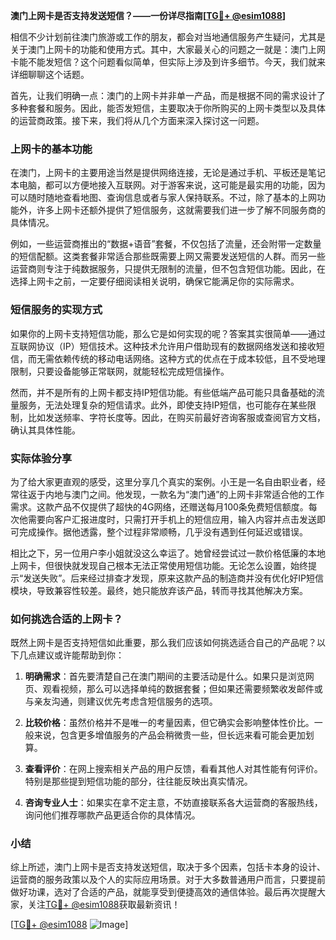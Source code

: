 **澳门上网卡是否支持发送短信？——一份详尽指南[[TG💪+ @esim1088](https://t.me/s/esim1088)]**

相信不少计划前往澳门旅游或工作的朋友，都会对当地通信服务产生疑问，尤其是关于澳门上网卡的功能和使用方式。其中，大家最关心的问题之一就是：澳门上网卡能不能发短信？这个问题看似简单，但实际上涉及到许多细节。今天，我们就来详细聊聊这个话题。

首先，让我们明确一点：澳门的上网卡并非单一产品，而是根据不同的需求设计了多种套餐和服务。因此，能否发短信，主要取决于你所购买的上网卡类型以及具体的运营商政策。接下来，我们将从几个方面来深入探讨这一问题。

### 上网卡的基本功能

在澳门，上网卡的主要用途当然是提供网络连接，无论是通过手机、平板还是笔记本电脑，都可以方便地接入互联网。对于游客来说，这可能是最实用的功能，因为可以随时随地查看地图、查询信息或者与家人保持联系。不过，除了基本的上网功能外，许多上网卡还额外提供了短信服务，这就需要我们进一步了解不同服务商的具体情况。

例如，一些运营商推出的“数据+语音”套餐，不仅包括了流量，还会附带一定数量的短信配额。这类套餐非常适合那些既需要上网又需要发送短信的人群。而另一些运营商则专注于纯数据服务，只提供无限制的流量，但不包含短信功能。因此，在选择上网卡之前，一定要仔细阅读相关说明，确保它能满足你的实际需求。

### 短信服务的实现方式

如果你的上网卡支持短信功能，那么它是如何实现的呢？答案其实很简单——通过互联网协议（IP）短信技术。这种技术允许用户借助现有的数据网络发送和接收短信，而无需依赖传统的移动电话网络。这种方式的优点在于成本较低，且不受地理限制，只要设备能够正常联网，就能轻松完成短信操作。

然而，并不是所有的上网卡都支持IP短信功能。有些低端产品可能只具备基础的流量服务，无法处理复杂的短信请求。此外，即使支持IP短信，也可能存在某些限制，比如发送频率、字符长度等。因此，在购买前最好咨询客服或查阅官方文档，确认其具体性能。

### 实际体验分享

为了给大家更直观的感受，这里分享几个真实的案例。小王是一名自由职业者，经常往返于内地与澳门之间。他发现，一款名为“澳门通”的上网卡非常适合他的工作需求。这款产品不仅提供了超快的4G网络，还赠送每月100条免费短信额度。每次他需要向客户汇报进度时，只需打开手机上的短信应用，输入内容并点击发送即可完成操作。据他透露，整个过程非常顺畅，几乎没有遇到任何延迟或错误。

相比之下，另一位用户李小姐就没这么幸运了。她曾经尝试过一款价格低廉的本地上网卡，但很快就发现自己根本无法正常使用短信功能。无论怎么设置，始终提示“发送失败”。后来经过排查才发现，原来这款产品的制造商并没有优化好IP短信模块，导致兼容性较差。最终，她只能放弃该产品，转而寻找其他解决方案。

### 如何挑选合适的上网卡？

既然上网卡是否支持短信如此重要，那么我们应该如何挑选适合自己的产品呢？以下几点建议或许能帮助到你：

1. **明确需求**：首先要清楚自己在澳门期间的主要活动是什么。如果只是浏览网页、观看视频，那么可以选择单纯的数据套餐；但如果还需要频繁收发邮件或与亲友沟通，则建议优先考虑含短信服务的选项。

2. **比较价格**：虽然价格并不是唯一的考量因素，但它确实会影响整体性价比。一般来说，包含更多增值服务的产品会稍微贵一些，但长远来看可能会更加划算。

3. **查看评价**：在网上搜索相关产品的用户反馈，看看其他人对其性能有何评价。特别是那些提到短信功能的部分，往往能反映出真实情况。

4. **咨询专业人士**：如果实在拿不定主意，不妨直接联系各大运营商的客服热线，询问他们推荐哪款产品更适合你的具体情况。

### 小结

综上所述，澳门上网卡是否支持发送短信，取决于多个因素，包括卡本身的设计、运营商的服务政策以及个人的实际应用场景。对于大多数普通用户而言，只要提前做好功课，选对了合适的产品，就能享受到便捷高效的通信体验。最后再次提醒大家，关注[TG💪+ @esim1088](https://t.me/s/esim1088)获取最新资讯！

[[TG💪+ @esim1088](https://t.me/s/esim1088) ![Image](https://i.postimg.cc/4NQfJmqS/Snipaste-2025-05-13-00-14-12.png)]